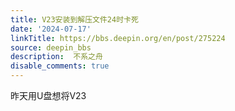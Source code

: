 ```yaml
---
title: V23安装到解压文件24时卡死
date: '2024-07-17'
linkTitle: https://bbs.deepin.org/en/post/275224
source: deepin_bbs
description:  不系之舟 
disable_comments: true
---
```

昨天用U盘想将V23
